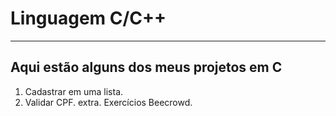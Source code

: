 # Linguagem C/C++
***
 ## Aqui estão alguns dos meus projetos em C
 1. Cadastrar em uma lista.
 2. Validar CPF.
 extra. Exercícios Beecrowd.
